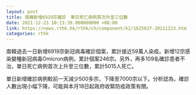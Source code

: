 ```yaml
---
layout: post
title: 南韓新增6919宗確診　單日死亡病例首次升至三位數
date: 2021-12-23 10:13:39.000000000 +08:00
link: https://news.rthk.hk/rthk/ch/component/k2/1625637-20211223.htm
categories: rthk
---
```


南韓過去一日新增6919宗新冠病毒確診個案，累計接近59萬人染疫。新增12宗感染變種新冠病毒Omicron病例，累計個案246宗。另外，再多109名確診患者不治，單日死亡病例首次上升至三位數，累計5015人死亡。

單日新增確診病例較前一天減少500多宗，下降至7000宗以下。分析認為，確診人數出現小幅下降，可能與本月18日起政府收緊防疫政策有關。
